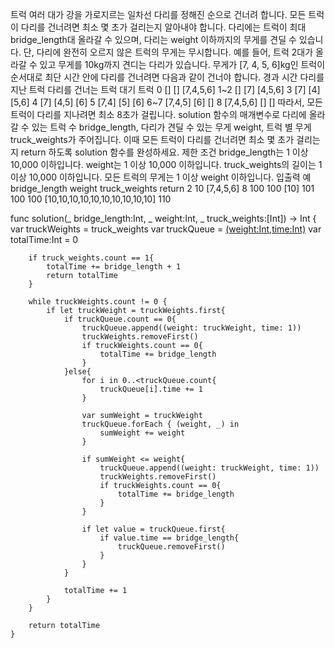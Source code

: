 트럭 여러 대가 강을 가로지르는 일차선 다리를 정해진 순으로 건너려 합니다. 모든 트럭이 다리를 건너려면 최소 몇 초가 걸리는지 알아내야 합니다. 다리에는 트럭이 최대 bridge_length대 올라갈 수 있으며, 다리는 weight 이하까지의 무게를 견딜 수 있습니다. 단, 다리에 완전히 오르지 않은 트럭의 무게는 무시합니다.
예를 들어, 트럭 2대가 올라갈 수 있고 무게를 10kg까지 견디는 다리가 있습니다. 무게가 [7, 4, 5, 6]kg인 트럭이 순서대로 최단 시간 안에 다리를 건너려면 다음과 같이 건너야 합니다.
경과 시간    다리를 지난 트럭    다리를 건너는 트럭    대기 트럭
0    []    []    [7,4,5,6]
1~2    []    [7]    [4,5,6]
3    [7]    [4]    [5,6]
4    [7]    [4,5]    [6]
5    [7,4]    [5]    [6]
6~7    [7,4,5]    [6]    []
8    [7,4,5,6]    []    []
따라서, 모든 트럭이 다리를 지나려면 최소 8초가 걸립니다.
solution 함수의 매개변수로 다리에 올라갈 수 있는 트럭 수 bridge_length, 다리가 견딜 수 있는 무게 weight, 트럭 별 무게 truck_weights가 주어집니다. 이때 모든 트럭이 다리를 건너려면 최소 몇 초가 걸리는지 return 하도록 solution 함수를 완성하세요.
제한 조건
bridge_length는 1 이상 10,000 이하입니다.
weight는 1 이상 10,000 이하입니다.
truck_weights의 길이는 1 이상 10,000 이하입니다.
모든 트럭의 무게는 1 이상 weight 이하입니다.
입출력 예
bridge_length    weight    truck_weights    return
2    10    [7,4,5,6]    8
100    100    [10]    101
100    100    [10,10,10,10,10,10,10,10,10,10]    110

func solution(_ bridge_length:Int, _ weight:Int, _ truck_weights:[Int]) -> Int {
        var truckWeights = truck_weights
        var truckQueue = [(weight:Int,time:Int)]()
        var totalTime:Int = 0
        
        if truck_weights.count == 1{
            totalTime += bridge_length + 1
            return totalTime
        }
        
        while truckWeights.count != 0 {
            if let truckWeight = truckWeights.first{
                if truckQueue.count == 0{
                    truckQueue.append((weight: truckWeight, time: 1))
                    truckWeights.removeFirst()
                    if truckWeights.count == 0{
                        totalTime += bridge_length
                    }
                }else{
                    for i in 0..<truckQueue.count{
                        truckQueue[i].time += 1
                    }
                    
                    var sumWeight = truckWeight
                    truckQueue.forEach { (weight, _) in
                        sumWeight += weight
                    }
                    
                    if sumWeight <= weight{
                        truckQueue.append((weight: truckWeight, time: 1))
                        truckWeights.removeFirst()
                        if truckWeights.count == 0{
                            totalTime += bridge_length
                        }
                    }
                    
                    if let value = truckQueue.first{
                        if value.time == bridge_length{
                            truckQueue.removeFirst()
                        }
                    }
                }
                
                totalTime += 1
            }
        }
        
        return totalTime
    }


